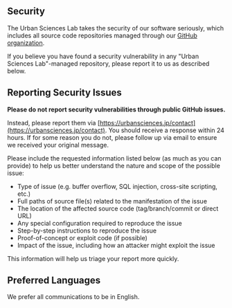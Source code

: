 ## Security

The Urban Sciences Lab takes the security of our software seriously, which includes all source code repositories managed through our [GitHub organization](https://github.com/ursci).

If you believe you have found a security vulnerability in any "Urban Sciences Lab"-managed repository, please report it to us as described below.

## Reporting Security Issues

**Please do not report security vulnerabilities through public GitHub issues.** 

Instead, please report them via [https://urbansciences.jp/contact](https://urbansciences.jp/contact). You should receive a response within 24 hours. If for some reason you do not, please follow up via email to ensure we received your original message.

Please include the requested information listed below (as much as you can provide) to help us better understand the nature and scope of the possible issue:

  * Type of issue (e.g. buffer overflow, SQL injection, cross-site scripting, etc.)
  * Full paths of source file(s) related to the manifestation of the issue
  * The location of the affected source code (tag/branch/commit or direct URL)
  * Any special configuration required to reproduce the issue
  * Step-by-step instructions to reproduce the issue
  * Proof-of-concept or exploit code (if possible)
  * Impact of the issue, including how an attacker might exploit the issue

This information will help us triage your report more quickly.
 
## Preferred Languages

We prefer all communications to be in English.
